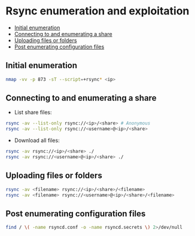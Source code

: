 # Rsync enumeration and exploitation
* [Initial enumeration](#initial-enumeration)
* [Connecting to and enumerating a share](#connecting-to-and-enumerating-a-share)
* [Uploading files or folders](#uploading-files-or-folders)
* [Post enumerating configuration files](#post-enumerating-configuration-files)

## Initial enumeration
```bash
nmap -vv -p 873 -sT --script=+rsync* <ip>
```

## Connecting to and enumerating a share
- List share files:
```bash
rsync -av --list-only rsync://<ip>/<share> # Anonymous
rsync -av --list-only rsync://<username>@<ip>/<share>
```
- Download all files:
```bash
rsync -av rsync://<ip>/<share> ./
rsync -av rsync://<username>@<ip>/<share> ./
```

## Uploading files or folders
```bash
rsync -av <filename> rsync://<ip>/<share>/<filename>
rsync -av <filename> rsync://<username>@<ip>/<share>/<filename>
```

## Post enumerating configuration files
```bash
find / \( -name rsyncd.conf -o -name rsyncd.secrets \) 2>/dev/null
```
